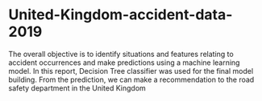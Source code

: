 # United-Kingdom-accident-data-2019
The overall objective is to identify situations and features relating to accident occurrences and make predictions using a machine learning model. In this report, Decision Tree classifier was used for the final model building. From the prediction, we can make a recommendation to the road safety department in the United Kingdom
